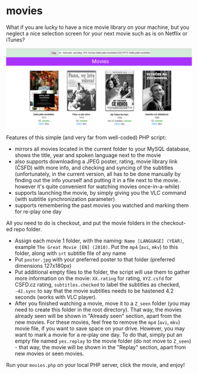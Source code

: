 # movies

What if you are lucky to have a nice movie library on your machine, but you neglect a nice selection screen for your next movie such as is on Netflix or iTunes?

![Screenshot of movies](https://github.com/lacimarsik/movies/blob/master/screen.png)

Features of this simple (and very far from well-coded) PHP script:
* mirrors all movies located in the current folder to your MySQL database, shows the title, year and spoken language next to the movie
* also supports downloading a JPEG poster, rating, movie library link (ČSFD) with more info, and checking and syncing of the subtitles (unfortunately, in the current version, all has to be done manually by finding out the info yourself and putting it in a file next to the movie.. however it's quite convenient for watching movies once-in-a-while)
* supports launching the movie, by simply giving you the VLC command (with subtitle synchronization parameter)
* supports remembering the past movies you watched and marking them for re-play one day

All you need to do is checkout, and put the movie folders in the checkout-ed repo folder.
* Assign each movie 1 folder, with the naming: `Name [LANGUAGE] (YEAR)`, example `The Great Movie [EN] (2010)`. Put the `mp4` (`avi`, `mkv`) to this folder, along with `srt` subtitle file of any name
* Put `poster.jpg` with your preferred poster to that folder (preferred dimensions 127x180px)
* Put additional empty files to the folder, the script will use them to gather more information on the movie: `XX.rating` for rating, `XYZ.csfd` for CSFD.cz rating, `subtitles.checked` to label the subtitles as checked, `-42.sync` to say that the movie subtitles needs to be hastened 4.2 seconds (works with VLC player).
* After you finished watching a movie, move it to a `Z_seen` folder (you may need to create this folder in the root directory). That way, the movies already seen will be shown in "Already seen" section, apart from the new movies. For these movies, feel free to remove the `mp4` (`avi`, `mkv`) movie file, if you want to save space on your drive. However, you may want to mark a movie for a re-play one day. To do that, simply put an empty file named `yes.replay` to the movie folder (do not move to `Z_seen`) - that way, the movie will be shown in the "Replay" section, apart from new movies or seen movies.

Run your `movies.php` on your local PHP server, click the movie, and enjoy!
